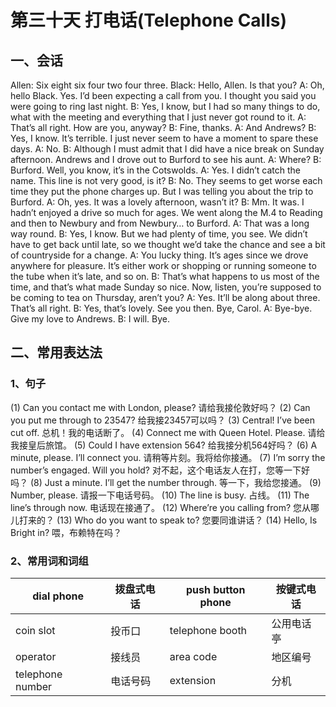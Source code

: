 # 第三十天 打电话(Telephone Calls)

## 一、会话

Allen: Six eight six four two four three.
Black: Hello, Allen. Is that you?
A: Oh, hello Black. Yes. I’d been expecting a call from you. I thought you said you were going to ring last night.
B: Yes, I know, but I had so many things to do, what with the meeting and everything that I just never got round to it.
A: That’s all right. How are you, anyway?
B: Fine, thanks.
A: And Andrews?
B: Yes, I know. It’s terrible. I just never seem to have a moment to spare these days.
A: No.
B: Although I must admit that I did have a nice break on Sunday afternoon. Andrews and I drove out to Burford to see his aunt.
A: Where?
B: Burford. Well, you know, it’s in the Cotswolds.
A: Yes. I didn’t catch the name. This line is not very good, is it?
B: No. They seems to get worse each time they put the phone charges up. But I was telling you about the trip to Burford.
A: Oh, yes. It was a lovely afternoon, wasn’t it?
B: Mm. It was. I hadn’t enjoyed a drive so much for ages. We went along the M.4 to Reading and then to Newbury and from Newbury… to Burford.
A: That was a long way round.
B: Yes, I know. But we had plenty of time, you see. We didn’t have to get back until late, so we thought we’d take the chance and see a bit of countryside for a change.
A: You lucky thing. It’s ages since we drove anywhere for pleasure. It’s either work or shopping or running someone to the tube when it’s late, and so on.
B: That’s what happens to us most of the time, and that’s what made Sunday so nice. Now, listen, you’re supposed to be coming to tea on Thursday, aren’t you?
A: Yes. It’ll be along about three. That’s all right.
B: Yes, that’s lovely. See you then. Bye, Carol.
A: Bye-bye. Give my love to Andrews.
B: I will. Bye.

## 二、常用表达法

### 1、句子

(1) Can you contact me with London, please?
请给我接伦敦好吗？
(2) Can you put me through to 23547?
给我接23457可以吗？
(3) Central! I’ve been cut off.
总机！我的电话断了。
(4) Connect me with Queen Hotel. Please.
请给我接皇后旅馆。
(5) Could I have extension 564?
给我接分机564好吗？
(6) A minute, please. I’ll connect you.
请稍等片刻。我将给你接通。
(7) I’m sorry the number’s engaged. Will you hold?
对不起，这个电话友人在打，您等一下好吗？
(8) Just a minute. I’ll get the number through.
等一下，我给您接通。
(9) Number, please.
请报一下电话号码。
(10) The line is busy. 占线。
(11) The line’s through now. 电话现在接通了。
(12) Where’re you calling from? 您从哪儿打来的？
(13) Who do you want to speak to?
您要同谁讲话？
(14) Hello, Is Bright in?
喂，布赖特在吗？

### 2、常用词和词组
|dial phone|拨盘式电话|push button phone|按键式电话|
|---------|--------|--------|----------|
|coin slot|投币口|telephone booth|公用电话亭|
|operator|接线员|area code|地区编号|
|telephone number|电话号码|extension|分机|
